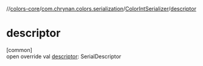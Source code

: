 //[colors-core](../../../index.md)/[com.chrynan.colors.serialization](../index.md)/[ColorIntSerializer](index.md)/[descriptor](descriptor.md)

# descriptor

[common]\
open override val [descriptor](descriptor.md): SerialDescriptor
